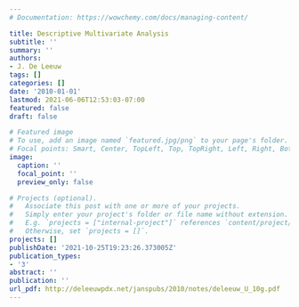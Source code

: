 ```yaml
---
# Documentation: https://wowchemy.com/docs/managing-content/

title: Descriptive Multivariate Analysis
subtitle: ''
summary: ''
authors:
- J. De Leeuw
tags: []
categories: []
date: '2010-01-01'
lastmod: 2021-06-06T12:53:03-07:00
featured: false
draft: false

# Featured image
# To use, add an image named `featured.jpg/png` to your page's folder.
# Focal points: Smart, Center, TopLeft, Top, TopRight, Left, Right, BottomLeft, Bottom, BottomRight.
image:
  caption: ''
  focal_point: ''
  preview_only: false

# Projects (optional).
#   Associate this post with one or more of your projects.
#   Simply enter your project's folder or file name without extension.
#   E.g. `projects = ["internal-project"]` references `content/project/deep-learning/index.md`.
#   Otherwise, set `projects = []`.
projects: []
publishDate: '2021-10-25T19:23:26.373005Z'
publication_types:
- '3'
abstract: ''
publication: ''
url_pdf: http://deleeuwpdx.net/janspubs/2010/notes/deleeuw_U_10g.pdf
---
```

